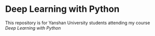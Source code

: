 # Deep Learning with Python
This repository is for Yanshan University students attending my course *Deep Learning with Python*